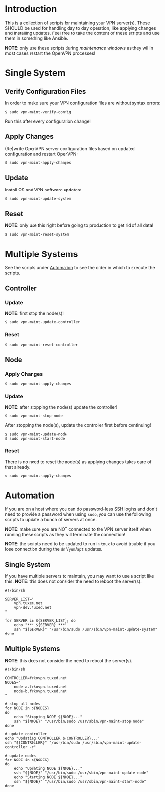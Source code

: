 # Introduction

This is a collection of scripts for maintaining your VPN server(s). These 
SHOULD be used for handling day to day operation, like applying changes and 
installing updates. Feel free to take the content of these scripts and use them
in something like Ansible.

**NOTE**: only use these scripts during _maintenance windows_ as they wil in 
most cases restart the OpenVPN processes!

# Single System

## Verify Configuration Files

In order to make sure your VPN configuration files are without syntax errors:

    $ sudo vpn-maint-verify-config

Run this after every configuration change!

## Apply Changes

(Re)write OpenVPN server configuration files based on updated configuration and 
restart OpenVPN:

    $ sudo vpn-maint-apply-changes

## Update

Install OS and VPN software updates:

    $ sudo vpn-maint-update-system

## Reset

**NOTE**: only use this right before going to production to get rid of all 
data!

    $ sudo vpn-maint-reset-system

# Multiple Systems

See the scripts under [Automation](#automation) to see the order in which to
execute the scripts.

## Controller

### Update

**NOTE**: first stop the node(s)!

    $ sudo vpn-maint-update-controller

### Reset

    $ sudo vpn-maint-reset-controller

## Node

### Apply Changes

    $ sudo vpn-maint-apply-changes

### Update

**NOTE**: after stopping the node(s) update the controller!

    $ sudo vpn-maint-stop-node

After stopping the node(s), update the controller first before continuing!

    $ sudo vpn-maint-update-node
    $ sudo vpn-maint-start-node

### Reset

There is no need to reset the node(s) as applying changes takes care of that
already.

    $ sudo vpn-maint-apply-changes

# Automation

If you are on a host where you can do password-less SSH logins and don't need
to provide a password when using `sudo`, you can use the following scripts to
update a bunch of servers at once.

**NOTE**: make sure you are NOT connected to the VPN server itself when running
these scripts as they will terminate the connection!

**NOTE**: the scripts need to be updated to run in `tmux` to avoid trouble if 
you lose connection during the `dnf`/`yum`/`apt` updates.

## Single System

If you have multiple servers to maintain, you may want to use a script like 
this. **NOTE**: this does not consider the need to reboot the server(s).

    #!/bin/sh

    SERVER_LIST="
        vpn.tuxed.net
        vpn-dev.tuxed.net
    "

    for SERVER in ${SERVER_LIST}; do
        echo "*** ${SERVER} ***"
	    ssh "${SERVER}" "/usr/bin/sudo /usr/sbin/vpn-maint-update-system"
    done

## Multiple Systems

**NOTE**: this does not consider the need to reboot the server(s).

    #!/bin/sh

    CONTROLLER=frkovpn.tuxed.net
    NODES="
        node-a.frkovpn.tuxed.net
        node-b.frkovpn.tuxed.net
    "

    # stop all nodes
    for NODE in ${NODES}
    do
        echo "Stopping NODE ${NODE}..."
        ssh "${NODE}" "/usr/bin/sudo /usr/sbin/vpn-maint-stop-node"
    done

    # update controller
    echo "Updating CONTROLLER ${CONTROLLER}..."
    ssh "${CONTROLLER}" "/usr/bin/sudo /usr/sbin/vpn-maint-update-controller -y"

    # update nodes
    for NODE in ${NODES}
    do
        echo "Updating NODE ${NODE}..."
        ssh "${NODE}" "/usr/bin/sudo /usr/sbin/vpn-maint-update-node"
        echo "Starting NODE ${NODE}..."
        ssh "${NODE}" "/usr/bin/sudo /usr/sbin/vpn-maint-start-node"
    done

